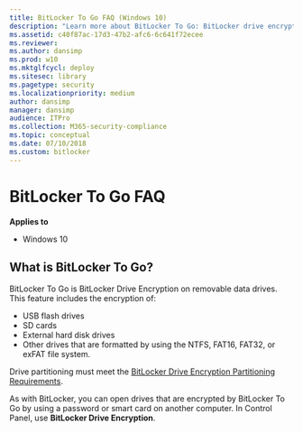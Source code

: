 ```yaml
---
title: BitLocker To Go FAQ (Windows 10)
description: "Learn more about BitLocker To Go: BitLocker drive encryption for removable drives."
ms.assetid: c40f87ac-17d3-47b2-afc6-6c641f72ecee
ms.reviewer: 
ms.author: dansimp
ms.prod: w10
ms.mktglfcycl: deploy
ms.sitesec: library
ms.pagetype: security
ms.localizationpriority: medium
author: dansimp
manager: dansimp
audience: ITPro
ms.collection: M365-security-compliance
ms.topic: conceptual
ms.date: 07/10/2018
ms.custom: bitlocker
---
```


# BitLocker To Go FAQ

**Applies to**
-   Windows 10

## What is BitLocker To Go?

BitLocker To Go is BitLocker Drive Encryption on removable data drives. This feature includes the encryption of: 

- USB flash drives
- SD cards
- External hard disk drives
- Other drives that are formatted by using the NTFS, FAT16, FAT32, or exFAT file system. 
 
Drive partitioning must meet the [BitLocker Drive Encryption Partitioning Requirements](/windows-hardware/manufacture/desktop/bitlocker-drive-encryption#bitlocker-drive-encryption-partitioning-requirements).

As with BitLocker, you can open drives that are encrypted by BitLocker To Go by using a password or smart card on another computer. In Control Panel, use **BitLocker Drive Encryption**.